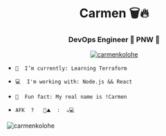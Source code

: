 <h1 align="center">Carmen 🗑🔥</h1>
<h3 align="center">DevOps Engineer 📍 PNW 🌲</h3>
<p align="center"> <a href="https://twitter.com/carmenkolohe" target="blank"><img src="https://img.shields.io/twitter/follow/carmenkolohe?logo=twitter&style=for-the-badge" alt="carmenkolohe" /></a> </p>

- `🧠  I’m currently: Learning Terraform`

- `💻  I'm working with: Node.js && React`

- `🧐  Fun fact: My real name is !Carmen`

- `AFK  ?   🥾⛰  :  ☕️💻`

<p>&nbsp;<img align="center" src="https://github-readme-stats.vercel.app/api?username=carmenkolohe&show_icons=true&locale=en" alt="carmenkolohe" /></p>
